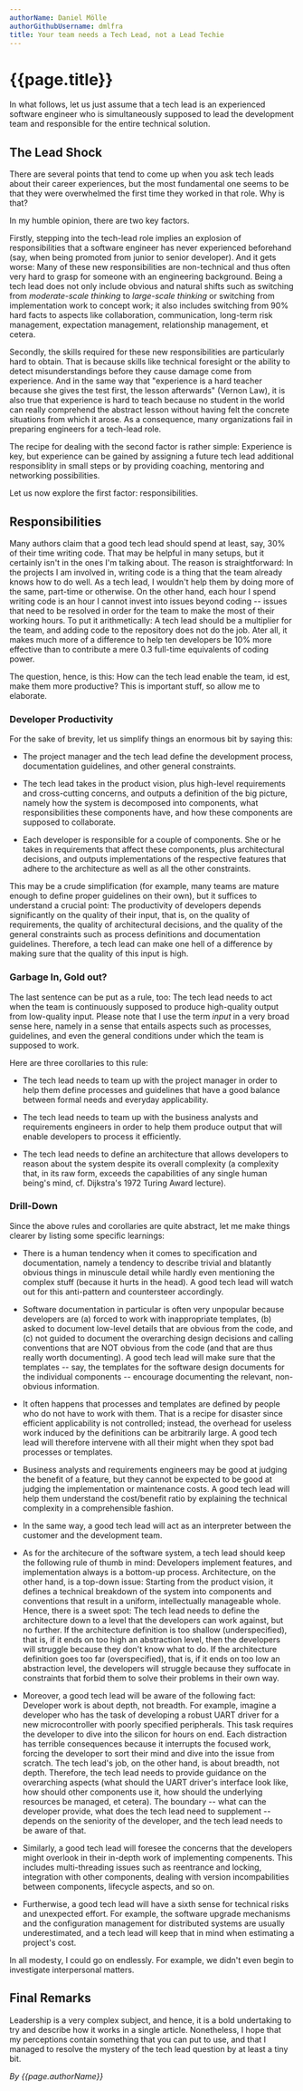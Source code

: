 ```yaml
---
authorName: Daniel Mölle
authorGithubUsername: dmlfra
title: Your team needs a Tech Lead, not a Lead Techie
---
```

# {{page.title}}

In what follows, let us just assume that a tech lead is an experienced software engineer who is simultaneously supposed to lead the development team and responsible for the entire technical solution.

## The Lead Shock

There are several points that tend to come up when you ask tech leads about their career experiences, but the most fundamental one seems to be that they were overwhelmed the first time they worked in that role. Why is that?

In my humble opinion, there are two key factors.

Firstly, stepping into the tech-lead role implies an explosion of responsibilities that a software engineer has never experienced beforehand (say, when being promoted from junior to senior developer). And it gets worse: Many of these new responsibilities are non-technical and thus often very hard to grasp for someone with an engineering background. Being a tech lead does not only include obvious and natural shifts such as switching from *moderate-scale thinking* to *large-scale thinking* or switching from implementation work to concept work; it also includes switching from 90% hard facts to aspects like collaboration, communication, long-term risk management, expectation management, relationship management, et cetera.

Secondly, the skills required for these new responsibilities are particularly hard to obtain. That is because skills like technical foresight or the ability to detect misunderstandings before they cause damage come from experience. And in the same way that "experience is a hard teacher because she gives the test first, the lesson afterwards" (Vernon Law), it is also true that experience is hard to teach because no student in the world can really comprehend the abstract lesson without having felt the concrete situations from which it arose. As a consequence, many organizations fail in preparing engineers for a tech-lead role.

The recipe for dealing with the second factor is rather simple: Experience is key, but experience can be gained by assigning a future tech lead additional responsiblity in small steps or by providing coaching, mentoring and networking possibilities.

Let us now explore the first factor: responsibilities.

## Responsibilities

Many authors claim that a good tech lead should spend at least, say, 30% of their time writing code. That may be helpful in many setups, but it certainly isn't in the ones I'm talking about. The reason is straightforward: In the projects I am involved in, writing code is a thing that the team already knows how to do well. As a tech lead, I wouldn't help them by doing more of the same, part-time or otherwise. On the other hand, each hour I spend writing code is an hour I cannot invest into issues beyond coding -- issues that need to be resolved in order for the team to make the most of their working hours. To put it arithmetically: A tech lead should be a multiplier for the team, and adding code to the repository does not do the job. Ater all, it makes much more of a difference to help ten developers be 10% more effective than to contribute a mere 0.3 full-time equivalents of coding power.

The question, hence, is this: How can the tech lead enable the team, id est, make them more productive? This is important stuff, so allow me to elaborate.

### Developer Productivity

For the sake of brevity, let us simplify things an enormous bit by saying this:

* The project manager and the tech lead define the development process, documentation guidelines, and other general constraints.

* The tech lead takes in the product vision, plus high-level requirements and cross-cutting concerns, and outputs a definition of the big picture, namely how the system is decomposed into components, what responsibilities these components have, and how these components are supposed to collaborate.

* Each developer is responsible for a couple of components. She or he takes in requirements that affect these components, plus architectural decisions, and outputs implementations of the respective features that adhere to the architecture as well as all the other constraints.

This may be a crude simplification (for example, many teams are mature enough to define proper guidelines on their own), but it suffices to understand a crucial point: The productivity of developers depends significantly on the quality of their input, that is, on the quality of requirements, the quality of architectural decisions, and the quality of the general constraints such as process definitions and documentation guidelines. Therefore, a tech lead can make one hell of a difference by making sure that the quality of this input is high.

### Garbage In, Gold out?

The last sentence can be put as a rule, too: The tech lead needs to act when the team is continuously supposed to produce high-quality output from low-quality input. Please note that I use the term *input* in a very broad sense here, namely in a sense that entails aspects such as processes, guidelines, and even the general conditions under which the team is supposed to work.

Here are three corollaries to this rule:

* The tech lead needs to team up with the project manager in order to help them define processes and guidelines that have a good balance between formal needs and everyday applicability.

* The tech lead needs to team up with the business analysts and requirements engineers in order to help them produce output that will enable developers to process it efficiently.

* The tech lead needs to define an architecture that allows developers to reason about the system despite its overall complexity (a complexity that, in its raw form, exceeds the capabilities of any single human being's mind, cf. Dijkstra's 1972 Turing Award lecture).

### Drill-Down

Since the above rules and corollaries are quite abstract, let me make things clearer by listing some specific learnings:

* There is a human tendency when it comes to specification and documentation, namely a tendency to describe trivial and blatantly obvious things in minuscule detail while hardly even mentioning the complex stuff (because it hurts in the head). A good tech lead will watch out for this anti-pattern and countersteer accordingly.

* Software documentation in particular is often very unpopular because developers are (a) forced to work with inappropriate templates, (b) asked to document low-level details that are obvious from the code, and (c) not guided to document the overarching design decisions and calling conventions that are NOT obvious from the code (and that are thus really worth documenting). A good tech lead will make sure that the templates -- say, the templates for the software design documents for the individual components -- encourage documenting the relevant, non-obvious information.

* It often happens that processes and templates are defined by people who do not have to work with them. That is a recipe for disaster since efficient applicability is not controlled; instead, the overhead for useless work induced by the definitions can be arbitrarily large. A good tech lead will therefore intervene with all their might when they spot bad processes or templates.

* Business analysts and requirements engineers may be good at judging the benefit of a feature, but they cannot be expected to be good at judging the implementation or maintenance costs. A good tech lead will help them understand the cost/benefit ratio by explaining the technical complexity in a comprehensible fashion.

* In the same way, a good tech lead will act as an interpreter between the customer and the development team.

* As for the architecure of the software system, a tech lead should keep the following rule of thumb in mind: Developers implement features, and implementation always is a bottom-up process. Architecture, on the other hand, is a top-down issue: Starting from the product vision, it defines a technical breakdown of the system into components and conventions that result in a uniform, intellectually manageable whole. Hence, there is a sweet spot: The tech lead needs to define the architecture down to a level that the developers can work against, but no further. If the architecture definition is too shallow (underspecified), that is, if it ends on too high an abstraction level, then the developers will struggle because they don't know what to do. If the architecture definition goes too far (overspecified), that is, if it ends on too low an abstraction level, the developers will struggle because they suffocate in constraints that forbid them to solve their problems in their own way.

* Moreover, a good tech lead will be aware of the following fact: Developer work is about depth, not breadth. For example, imagine a developer who has the task of developing a robust UART driver for a new microcontroller with poorly specified peripherals. This task requires the developer to dive into the silicon for hours on end. Each distraction has terrible consequences because it interrupts the focused work, forcing the developer to sort their mind and dive into the issue from scratch. The tech lead's job, on the other hand, is about breadth, not depth. Therefore, the tech lead needs to provide guidance on the overarching aspects (what should the UART driver's interface look like, how should other components use it, how should the underlying resources be managed, et cetera). The boundary -- what can the developer provide, what does the tech lead need to supplement -- depends on the seniority of the developer, and the tech lead needs to be aware of that.

* Similarly, a good tech lead will foresee the concerns that the developers might overlook in their in-depth work of implementing compenents. This includes multi-threading issues such as reentrance and locking, integration with other components, dealing with version incompabilities between components, lifecycle aspects, and so on.

* Furtherwise, a good tech lead will have a sixth sense for technical risks and unexpected effort. For example, the software upgrade mechanisms and the configuration management for distributed systems are usually underestimated, and a tech lead will keep that in mind when estimating a project's cost.

In all modesty, I could go on endlessly. For example, we didn't even begin to investigate interpersonal matters.

## Final Remarks
 
Leadership is a very complex subject, and hence, it is a bold undertaking to try and describe how it works in a single article. Nonetheless, I hope that my perceptions contain something that you can put to use, and that I managed to resolve the mystery of the tech lead question by at least a tiny bit.

*By {{page.authorName}}*
